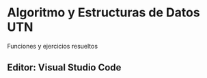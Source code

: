# Algoritmo y Estructuras de Datos UTN
Funciones y ejercicios resueltos
## Editor: Visual Studio Code
